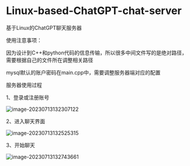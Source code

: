 # Linux-based-ChatGPT-chat-server
基于Linux的ChatGPT聊天服务器



使用注意事项：

因为设计到C++和python代码的信息传输，所以很多中间文件写的是绝对路径，需要根据自己的文件所在调整相关路径

mysql默认的账户密码在main.cpp中，需要调整服务器端对应的配置



服务器使用过程

1、登录或注册账号

![image-20230713132307122](F:\git\Linux-based-ChatGPT-chat-server\img\denglu.png)

2、进入聊天界面

![image-20230713132525315](F:\git\Linux-based-ChatGPT-chat-server\img\chat.png)

3、开始聊天

![image-20230713132743661](F:\git\Linux-based-ChatGPT-chat-server\img\response.png)
